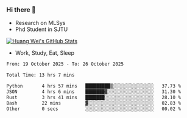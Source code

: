 ### Hi there 👋
- Research on MLSys
- Phd Student in SJTU
  
[![Huang Wei's GitHub Stats](https://github-readme-stats.vercel.app/api?username=huangwei021230&theme=tokyonight)](https://github.com/anuraghazra/github-readme-stats)

- Work, Study, Eat, Sleep


<!--START_SECTION:waka-->

```txt
From: 19 October 2025 - To: 26 October 2025

Total Time: 13 hrs 7 mins

Python       4 hrs 57 mins   █████████▒░░░░░░░░░░░░░░░   37.73 %
JSON         4 hrs 6 mins    ███████▓░░░░░░░░░░░░░░░░░   31.30 %
Rust         3 hrs 41 mins   ███████░░░░░░░░░░░░░░░░░░   28.10 %
Bash         22 mins         ▓░░░░░░░░░░░░░░░░░░░░░░░░   02.83 %
Other        0 secs          ░░░░░░░░░░░░░░░░░░░░░░░░░   00.02 %
```

<!--END_SECTION:waka-->
